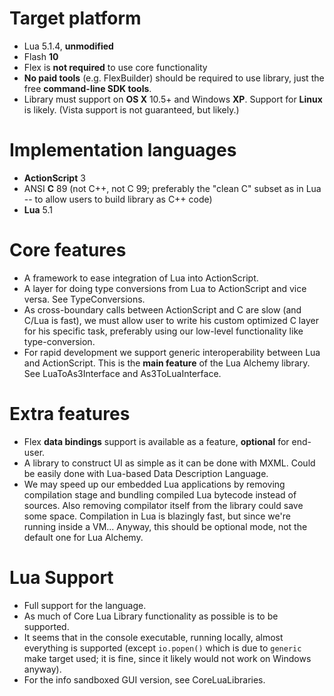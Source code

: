 # Target platform

  * Lua 5.1.4, **unmodified**
  * Flash **10**
  * Flex is **not required** to use core functionality
  * **No paid tools** (e.g. FlexBuilder) should be required to use library, just the free **command-line SDK tools**.
  * Library must support on **OS X** 10.5+ and Windows **XP**. Support for **Linux** is likely. (Vista support is not guaranteed, but likely.)

# Implementation languages

  * **ActionScript** 3
  * ANSI **C** 89 (not C++, not C 99; preferably the "clean C" subset as in Lua -- to allow users to build library as C++ code)
  * **Lua** 5.1

# Core features

  * A framework to ease integration of Lua into ActionScript.
  * A layer for doing type conversions from Lua to ActionScript and vice versa. See TypeConversions.
  * As cross-boundary calls between ActionScript and C are slow (and C/Lua is fast), we must allow user to write his custom optimized C layer for his specific task, preferably using our low-level functionality like type-conversion.
  * For rapid development we support generic interoperability between Lua and ActionScript. This is the **main feature** of the Lua Alchemy library. See LuaToAs3Interface and As3ToLuaInterface.

# Extra features

  * Flex **data bindings** support is available as a feature, **optional** for end-user.
  * A library to construct UI as simple as it can be done with MXML. Could be easily done with Lua-based Data Description Language.
  * We may speed up our embedded Lua applications by removing compilation stage and bundling compiled Lua bytecode instead of sources. Also removing compilator itself from the library could save some space. Compilation in Lua is blazingly fast, but since we're running inside a VM... Anyway, this should be optional mode, not the default one for Lua Alchemy.

# Lua Support

  * Full support for the language.
  * As much of Core Lua Library functionality as possible is to be supported.
  * It seems that in the console executable, running locally, almost everything is supported (except `io.popen()` which is due to `generic` make target used; it is fine, since it likely would not work on Windows anyway).
  * For the info sandboxed GUI version, see CoreLuaLibraries.